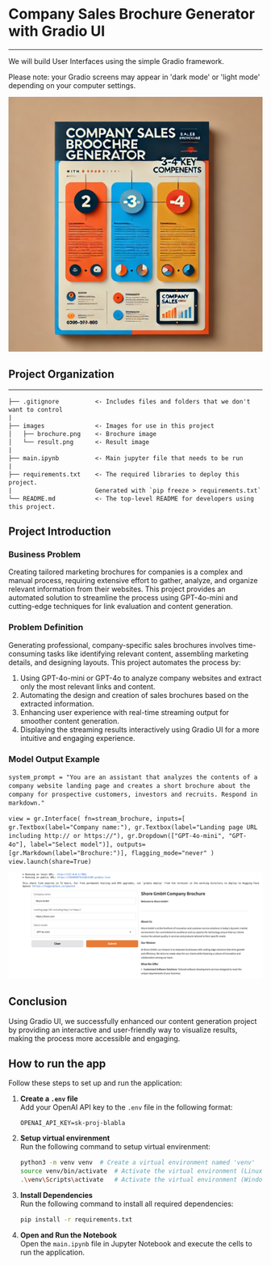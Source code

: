 # Company Sales Brochure Generator with Gradio UI
***
We will build User Interfaces using the simple Gradio framework.

Please note: your Gradio screens may appear in 'dark mode' or 'light mode' depending on your computer settings.

![Brochure](https://github.com/MihranD/Streaming-on-GradioUI/blob/main/images/brochure.png)

## Project Organization
----------------------------------------------------------------------------------------------
    ├── .gitignore          <- Includes files and folders that we don't want to control
    |
    ├── images              <- Images for use in this project
    │   ├── brochure.png    <- Brochure image
    │   └── result.png      <- Result image
    |
    ├── main.ipynb          <- Main jupyter file that needs to be run
    |
    ├── requirements.txt    <- The required libraries to deploy this project. 
    |                       Generated with `pip freeze > requirements.txt`
    └── README.md           <- The top-level README for developers using this project.

## Project Introduction

### Business Problem

Creating tailored marketing brochures for companies is a complex and manual process, requiring extensive effort to gather, analyze, and organize relevant information from their websites. This project provides an automated solution to streamline the process using GPT-4o-mini and cutting-edge techniques for link evaluation and content generation.

### Problem Definition

Generating professional, company-specific sales brochures involves time-consuming tasks like identifying relevant content, assembling marketing details, and designing layouts. This project automates the process by:

1. Using GPT-4o-mini or GPT-4o to analyze company websites and extract only the most relevant links and content.
2. Automating the design and creation of sales brochures based on the extracted information.
3. Enhancing user experience with real-time streaming output for smoother content generation.
4. Displaying the streaming results interactively using Gradio UI for a more intuitive and engaging experience.

### Model Output Example

`system_prompt = "You are an assistant that analyzes the contents of a company website landing page and creates a short brochure about the company for prospective customers, investors and recruits. Respond in markdown."`

`
view = gr.Interface(
    fn=stream_brochure,
    inputs=[
        gr.Textbox(label="Company name:"),
        gr.Textbox(label="Landing page URL including http:// or https://"),
        gr.Dropdown(["GPT-4o-mini", "GPT-4o"], label="Select model")],
    outputs=[gr.Markdown(label="Brochure:")],
    flagging_mode="never"
)
view.launch(share=True)
`

![Result](https://github.com/MihranD/Streaming-on-GradioUI/blob/main/images/result.png)

## Conclusion

Using Gradio UI, we successfully enhanced our content generation project by providing an interactive and user-friendly way to visualize results, making the process more accessible and engaging.

## How to run the app

Follow these steps to set up and run the application:

1. **Create a `.env` file**  
   Add your OpenAI API key to the `.env` file in the following format:  
   ```plaintext
   OPENAI_API_KEY=sk-proj-blabla
   ```
   
2. **Setup virtual envirenment**  
   Run the following command to setup virtual envirenment:  
   ```bash
   python3 -m venv venv  # Create a virtual environment named 'venv'
   source venv/bin/activate  # Activate the virtual environment (Linux/Mac)'
   .\venv\Scripts\activate   # Activate the virtual environment (Windows)'
   ```

3. **Install Dependencies**  
   Run the following command to install all required dependencies:  
   ```bash
   pip install -r requirements.txt
   ```

4. **Open and Run the Notebook**  
   Open the `main.ipynb` file in Jupyter Notebook and execute the cells to run the application.

